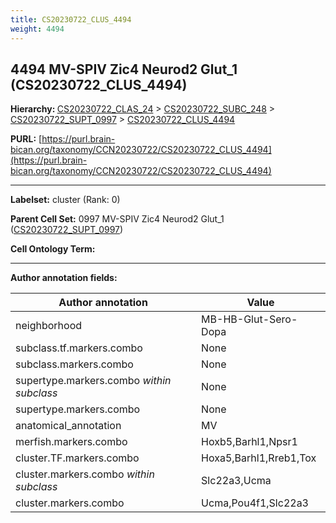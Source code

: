 ```yaml
---
title: CS20230722_CLUS_4494
weight: 4494
---
```

## 4494 MV-SPIV Zic4 Neurod2 Glut_1 (CS20230722_CLUS_4494)
<b>Hierarchy: </b>
[CS20230722_CLAS_24](../CS20230722_CLAS_24) >
[CS20230722_SUBC_248](../CS20230722_SUBC_248) >
[CS20230722_SUPT_0997](../CS20230722_SUPT_0997) >
[CS20230722_CLUS_4494](../CS20230722_CLUS_4494)

**PURL:** [https://purl.brain-bican.org/taxonomy/CCN20230722/CS20230722_CLUS_4494](https://purl.brain-bican.org/taxonomy/CCN20230722/CS20230722_CLUS_4494)

---


**Labelset:** cluster (Rank: 0)

**Parent Cell Set:** 0997 MV-SPIV Zic4 Neurod2 Glut_1 ([CS20230722_SUPT_0997](../CS20230722_SUPT_0997))



**Cell Ontology Term:** 

[MARKER GENES.]: #


---

[TRANSFERRED ANNOTATIONS.]: #


[AUTHOR ANNOTATION FIELDS.]: #


**Author annotation fields:**

| Author annotation | Value |
|-------------------|-------|
|neighborhood|MB-HB-Glut-Sero-Dopa|
|subclass.tf.markers.combo|None|
|subclass.markers.combo|None|
|supertype.markers.combo _within subclass_|None|
|supertype.markers.combo|None|
|anatomical_annotation|MV|
|merfish.markers.combo|Hoxb5,Barhl1,Npsr1|
|cluster.TF.markers.combo|Hoxa5,Barhl1,Rreb1,Tox|
|cluster.markers.combo _within subclass_|Slc22a3,Ucma|
|cluster.markers.combo|Ucma,Pou4f1,Slc22a3|
